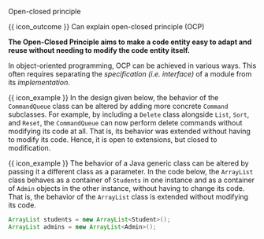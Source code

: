 <span id="title">Open-closed principle</span>

<span id="prereqs"></span>

<span id="outcomes">{{ icon_outcome }} Can explain open-closed principle (OCP)</span>

<div id="body">

**The Open-Closed Principle aims to make a code entity easy to adapt and reuse without needing to modify the code entity itself.**

<box type="definition" seamless>
<include src="../../common/definitions.md#def-open-closed-principle" trim />
</box>

In object-oriented programming, OCP can be achieved in various ways. This often requires separating the _specification (i.e. interface)_ of a module from its _implementation_.

<box>

{{ icon_example }} In the design given below, the behavior of the `CommandQueue` class can be altered by adding more concrete `Command` subclasses. For example, by including a `Delete` class alongside `List`, `Sort`, and `Reset`, the `CommandQueue` can now perform delete commands without modifying its code at all. That is, its behavior was extended without having to modify its code. Hence, it is open to extensions, but closed to modification.

<pic src="{{baseUrl}}/principles/openClosedPrinciple/images/commandQueue.png" height="170" />
<p/>

</box>

<box>

{{ icon_example }} The behavior of a Java generic class can be altered by passing it a different class as a parameter. In the code below, the `ArrayList` class behaves as a container of `Students` in one instance and as a container of `Admin` objects in the other instance, without having to change its code. That is, the behavior of the `ArrayList` class is extended without modifying its code.

```java
ArrayList students = new ArrayList<Student>();
ArrayList admins = new ArrayList<Admin>();
```
</box>

</div>

<div id="extras">
<include src="exercisesPanel.md" boilerplate/>
</div>

